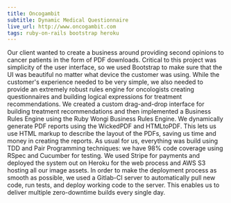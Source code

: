 ```yaml
---
title: Oncogambit
subtitle: Dynamic Medical Questionnaire
live_url: http://www.oncogambit.com
tags: ruby-on-rails bootstrap heroku
---
```


Our client wanted to create a business around providing second opinions to cancer patients in the form of PDF downloads.  Critical to this project was simplicity of the user interface, so we used Bootstrap to make sure that the UI was beautiful no matter what device the customer was using.  While the customer's experience needed to be very simple, we also needed to provide an extremely robust rules engine for oncologists creating questionnaires and building logical expressions for treatment recommendations. We created a custom drag-and-drop interface for building treatment recommendations and then implemented a Business Rules Engine using the Ruby Wongi Business Rules Engine.  We dynamically generate PDF reports using the WickedPDF and HTMLtoPDF. This lets us use HTML markup to describe the layout of the PDFs, saving us time and money in creating the reports.  As usual for us, everything was build using TDD and Pair Programming techniques: we have 98% code coverage using RSpec and Cucumber for testing.  We used Stripe for payments and deployed the system out on Heroku for the web process and AWS S3 hosting all our image assets.  In order to make the deployment process as smooth as possible, we used a Gitlab-CI server to automatically pull new code, run tests, and deploy working code to the server. This enables us to deliver multiple zero-downtime builds every single day.
